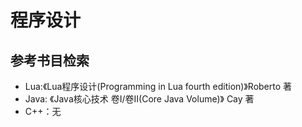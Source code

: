 # 程序设计
## 参考书目检索
+ Lua:《Lua程序设计(Programming in Lua fourth edition)》Roberto 著
+ Java: 《Java核心技术 卷I/卷II(Core Java Volume)》 Cay 著
+ C++：无